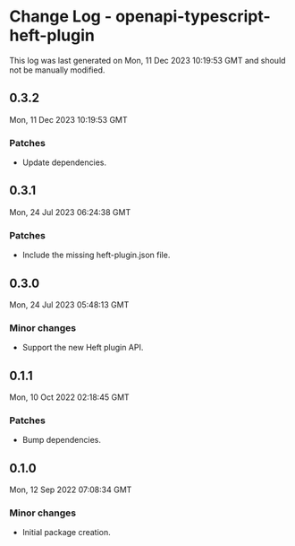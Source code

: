 # Change Log - openapi-typescript-heft-plugin

This log was last generated on Mon, 11 Dec 2023 10:19:53 GMT and should not be manually modified.

## 0.3.2
Mon, 11 Dec 2023 10:19:53 GMT

### Patches

- Update dependencies.

## 0.3.1
Mon, 24 Jul 2023 06:24:38 GMT

### Patches

- Include the missing heft-plugin.json file.

## 0.3.0
Mon, 24 Jul 2023 05:48:13 GMT

### Minor changes

- Support the new Heft plugin API.

## 0.1.1
Mon, 10 Oct 2022 02:18:45 GMT

### Patches

- Bump dependencies.

## 0.1.0
Mon, 12 Sep 2022 07:08:34 GMT

### Minor changes

- Initial package creation.

